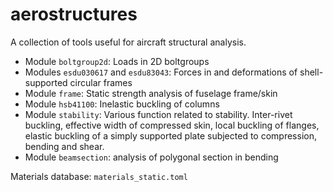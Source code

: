# aerostructures

A collection of tools useful for aircraft structural analysis.

- Module `boltgroup2d`: Loads in 2D boltgroups
- Modules `esdu030617` and `esdu83043`: Forces in and deformations of shell-supported circular frames
- Module `frame`: Static strength analysis of fuselage frame/skin
- Module `hsb41100`: Inelastic buckling of columns
- Module `stability`: Various function related to stability. 
  Inter-rivet buckling, effective width of compressed skin, local 
  buckling of flanges, elastic buckling of a simply supported plate
  subjected to compression, bending and shear. 
- Module `beamsection`: analysis of polygonal section in bending

Materials database: `materials_static.toml`

